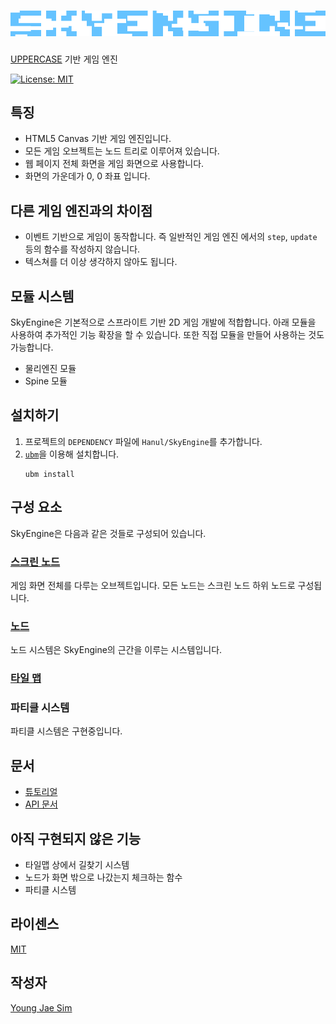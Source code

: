 # ![SkyEngine Logo](https://raw.githubusercontent.com/Hanul/SkyEngine/master/logo.png)
[UPPERCASE](http://uppercase.io) 기반 게임 엔진

[![License: MIT](https://img.shields.io/badge/License-MIT-blue.svg)](https://opensource.org/licenses/MIT)

## 특징
* HTML5 Canvas 기반 게임 엔진입니다.
* 모든 게임 오브젝트는 노드 트리로 이루어져 있습니다.
* 웹 페이지 전체 화면을 게임 화면으로 사용합니다.
* 화면의 가운데가 0, 0 좌표 입니다.

## 다른 게임 엔진과의 차이점
* 이벤트 기반으로 게임이 동작합니다. 즉 일반적인 게임 엔진 에서의 `step`, `update` 등의 함수를 작성하지 않습니다.
* 텍스쳐를 더 이상 생각하지 않아도 됩니다.

## 모듈 시스템
SkyEngine은 기본적으로 스프라이트 기반 2D 게임 개발에 적합합니다. 아래 모듈을 사용하여 추가적인 기능 확장을 할 수 있습니다. 또한 직접 모듈을 만들어 사용하는 것도 가능합니다.
- 물리엔진 모듈
- Spine 모듈

## 설치하기
1. 프로젝트의 `DEPENDENCY` 파일에 `Hanul/SkyEngine`를 추가합니다.
2. [`ubm`](https://www.npmjs.com/package/ubm)을 이용해 설치합니다.
    ```
    ubm install
    ```

## 구성 요소
SkyEngine은 다음과 같은 것들로 구성되어 있습니다.

### [스크린 노드](DOC/Screen.md)
게임 화면 전체를 다루는 오브젝트입니다. 모든 노드는 스크린 노드 하위 노드로 구성됩니다.

### [노드](DOC/Node.md)
노드 시스템은 SkyEngine의 근간을 이루는 시스템입니다.

### [타일 맵](DOC/TileMap.md)

### 파티클 시스템
파티클 시스템은 구현중입니다.

## 문서
* [튜토리얼](DOC/Tutorial.md)
* [API 문서](API/README.md)

## 아직 구현되지 않은 기능
- 타일맵 상에서 길찾기 시스템
- 노드가 화면 밖으로 나갔는지 체크하는 함수
- 파티클 시스템

## 라이센스
[MIT](LICENSE)

## 작성자
[Young Jae Sim](https://github.com/Hanul)